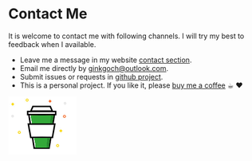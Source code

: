 # Contact Me

It is welcome to contact me with following channels. I will try my best to feedback when I available.

* Leave me a message in my website [contact section](https://ginkgoch.com/index.html#contact). 
* Email me directly by [ginkgoch@outlook.com](mailto:ginkgoch@outlook.com).
* Submit issues or requests in [github project](https://github.com/ginkgoch/node-map/projects/1?add_cards_query=is%3Aopen).
* This is a personal project. If you like it, please [buy me a coffee](https://paypal.me/ginkgoch101) ☕︎ ♥︎

![buy-me-a-coffee](../assets/meta-buy-me-a-coffee.png) 